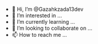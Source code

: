 - 👋 Hi, I’m @Gazahkzada13dev
- 👀 I’m interested in ...
- 🌱 I’m currently learning ...
- 💞️ I’m looking to collaborate on ...
- 📫 How to reach me ...

<!---
Gazahkzada13dev/Gazahkzada13dev is a ✨ special ✨ repository because its `README.md` (this file) appears on your GitHub profile.
You can click the Preview link to take a look at your changes.
--->
